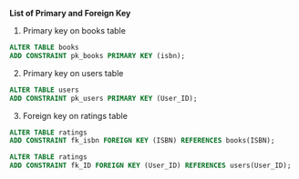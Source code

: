 **List of Primary and Foreign Key**

1. Primary key on books table

```sql
ALTER TABLE books
ADD CONSTRAINT pk_books PRIMARY KEY (isbn);
```

2. Primary key on users table

```sql
ALTER TABLE users
ADD CONSTRAINT pk_users PRIMARY KEY (User_ID);
```

3. Foreign key on ratings table

```sql
ALTER TABLE ratings
ADD CONSTRAINT fk_isbn FOREIGN KEY (ISBN) REFERENCES books(ISBN);

ALTER TABLE ratings
ADD CONSTRAINT fk_ID FOREIGN KEY (User_ID) REFERENCES users(User_ID);
```
